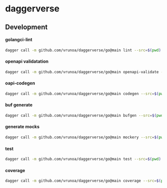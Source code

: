 # daggerverse

## Development

#### golangci-lint

```sh {name="lint"}
dagger call -m github.com/vrunoa/daggerverse/go@main lint --src=$(pwd)
```

#### openapi validatation

```sh {name="openapi-validate"}
dagger call -m github.com/vrunoa/daggerverse/go@main openapi-validate --src=$(pwd) --spec=./petstore.yaml
```

#### oapi-codegen

```sh {name="oapi-codegen"}
dagger call -m github.com/vrunoa/daggerverse/go@main codegen --src=$(pwd) --config=./codegen/manager.yaml --spec=./spec/manager.yaml --target=gen/service -o ./gen/service
```

#### buf generate

```sh {name="buf"}
dagger call -m github.com/vrunoa/daggerverse/go@main bufgen --src=$(pwd) --target=gen/proto -o ./gen/proto
```

#### generate mocks
```sh {name="mockery"}
dagger call -m github.com/vrunoa/daggerverse/go@main mockery --src=$(pwd) --target=mocks -o ./mocks
```

#### test
```sh {name="test"}
dagger call -m github.com/vrunoa/daggerverse/go@main test --src=$(pwd) -o coverage.out
```

#### coverage
```sh {name=coverage}
dagger call -m github.com/vrunoa/daggerverse/go@main coverage --src=$(pwd) --coverfile=coverage.out --threshold=12
```
